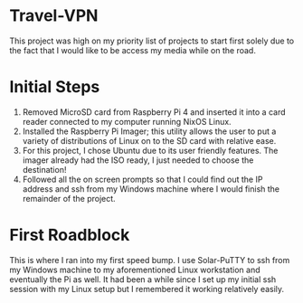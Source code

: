 # Travel-VPN

 This project was high on my priority list of projects to start first solely due to the fact that I would like to be access my media while on the road.

# Initial Steps
 1. Removed MicroSD card from Raspberry Pi 4 and inserted it into a card reader connected to my computer running NixOS Linux.
 2. Installed the Raspberry Pi Imager; this utility allows the user to put a variety of distributions of Linux on to the SD card with relative ease.
 3. For this project, I chose Ubuntu due to its user friendly features. The imager already had the ISO ready, I just needed to choose the destination!
 4. Followed all the on screen prompts so that I could find out the IP address and ssh from my Windows machine where I would finish the remainder of the project.

# First Roadblock

 This is where I ran into my first speed bump. I use Solar-PuTTY to ssh from my Windows machine to my aforementioned Linux workstation and eventually the Pi as well. It had been a while since I set up my initial ssh session with my Linux setup but I remembered it working relatively easily. 
 

